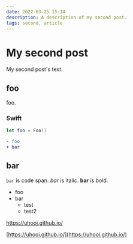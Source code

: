 ```yaml
---
date: 2022-03-25 15:14
description: A description of my second post.
tags: second, article
---
```

# My second post

My second post's text.

## foo

foo.

### Swift

```swift
let foo = Foo()
```

```diff
- foo
+ bar
```

## bar

`bar` is code span.
_bar_ is italic.
__bar__ is bold.

- foo
- bar
  - test
  - test2

https://uhooi.github.io/

[https://uhooi.github.io/](https://uhooi.github.io/)

